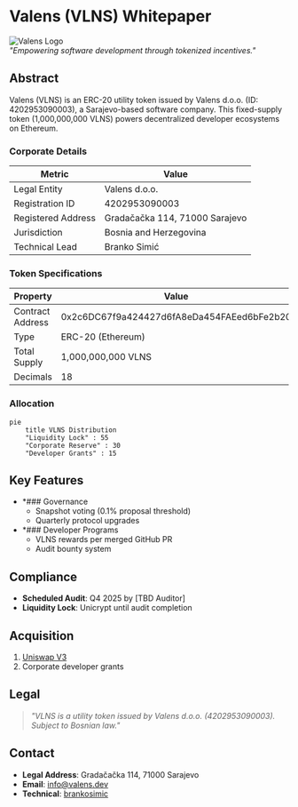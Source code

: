 # Valens (VLNS) Whitepaper

![Valens Logo](https://valens.dev/images/onWhite-horizontal.svg)  
*"Empowering software development through tokenized incentives."*

## Abstract  
Valens (VLNS) is an ERC-20 utility token issued by Valens d.o.o. (ID: 4202953090003), a Sarajevo-based software company. This fixed-supply token (1,000,000,000 VLNS) powers decentralized developer ecosystems on Ethereum.

### Corporate Details  
| Metric            | Value                          |  
|-------------------|--------------------------------|  
| Legal Entity      | Valens d.o.o.                  |  
| Registration ID   | 4202953090003                  |  
| Registered Address| Gradačačka 114, 71000 Sarajevo |  
| Jurisdiction      | Bosnia and Herzegovina         |  
| Technical Lead    | Branko Simić                   |  

### Token Specifications  
| Property          | Value                          |  
|-------------------|--------------------------------|  
| Contract Address  | 0x2c6DC67f9a424427d6fA8eDa454FAEed6bFe2b20 |  
| Type              | ERC-20 (Ethereum)              |  
| Total Supply      | 1,000,000,000 VLNS             |  
| Decimals          | 18                             |  

### Allocation  
```mermaid  
pie  
    title VLNS Distribution  
    "Liquidity Lock" : 55  
    "Corporate Reserve" : 30  
    "Developer Grants" : 15  
```  

## Key Features  
- *### Governance  
  - Snapshot voting (0.1% proposal threshold)  
  - Quarterly protocol upgrades  
- *### Developer Programs  
  - VLNS rewards per merged GitHub PR  
  - Audit bounty system  

## Compliance  
- **Scheduled Audit**: Q4 2025 by [TBD Auditor]  
- **Liquidity Lock**: Unicrypt until audit completion  

## Acquisition  
1. [Uniswap V3](https://app.uniswap.org/#/swap?inputCurrency=ETH&outputCurrency=0x2c6DC67f9a424427d6fA8eDa454FAEed6bFe2b20)  
2. Corporate developer grants  

## Legal  
> *"VLNS is a utility token issued by Valens d.o.o. (4202953090003). Subject to Bosnian law."*  

## Contact  
- **Legal Address**: Gradačačka 114, 71000 Sarajevo  
- **Email**: [info@valens.dev](mailto:info@valens.dev)  
- **Technical**: [brankosimic](https://github.com/brankosimic)  